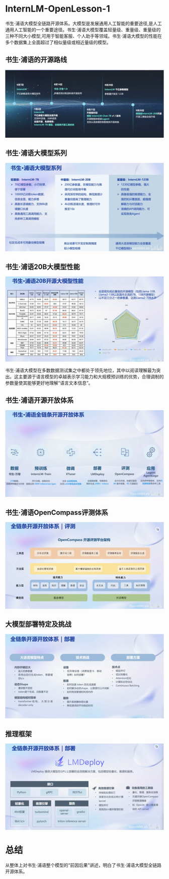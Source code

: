# InternLM-OpenLesson-1

书生·浦语大模型全链路开源体系。大模型是发展通用人工智能的重要途径,是人工通用人工智能的一个重要途径。书生·浦语大模型覆盖轻量级、重量级、重量级的三种不同大小模型,可用于智能客服、个人助手等领域。书生·浦语大模型的性能在多个数据集上全面超过了相似量级或相近量级的模型。

## 书生·浦语的开源路线

![image-20240110113135673.png](note_picture%2Fimage-20240110113135673.png)

## 书生·浦语大模型系列

![image-20240110113243298.png](note_picture%2Fimage-20240110113243298.png)

## 书生·浦语20B大模型性能

![image-20240110113347376.png](note_picture%2Fimage-20240110113347376.png)

书生·浦语大模型在多数数据测试集之中都处于领先地位，其中以阅读理解最为突出。这主要源于语言模型的卓越表示学习能力和大规模预训练的优势，合理调制的参数量使其能够更好地理解“语言文本信息”。

## 书生·浦语开源开放体系

![image-20240110113442578.png](note_picture%2Fimage-20240110113442578.png)

## 书生·浦语OpenCompass评测体系

![image-20240110113644410.png](note_picture%2Fimage-20240110113644410.png)


## 大模型部署特定及挑战

![image-20240110113745563.png](note_picture%2Fimage-20240110113745563.png)

## 推理框架

![image-20240110113908213.png](note_picture%2Fimage-20240110113908213.png)

# 总结

从整体上对书生·浦语整个模型的“前因后果”讲述，明白了书生·浦语大模型全链路开源体系。
















